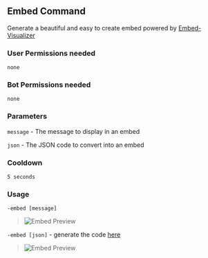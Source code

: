 ## Embed Command
Generate a beautiful and easy to create embed powered by [Embed-Visualizer](https://leovoel.github.io/embed-visualizer/)

### User Permissions needed
`none`
### Bot Permissions needed
`none`

### Parameters
`message` - The message to display in an embed

`json` - The JSON code to convert into an embed

### Cooldown
`5 seconds`


### Usage
`-embed [message]`

>![Embed Preview](https://cdn.discordapp.com/attachments/469576672128139275/552280345903497236/unknown.png)

`-embed [json]` - generate the code [here](https://leovoel.github.io/embed-visualizer/)

>![Embed Preview](https://cdn.discordapp.com/attachments/469576672128139275/552280749512982569/unknown.png)

